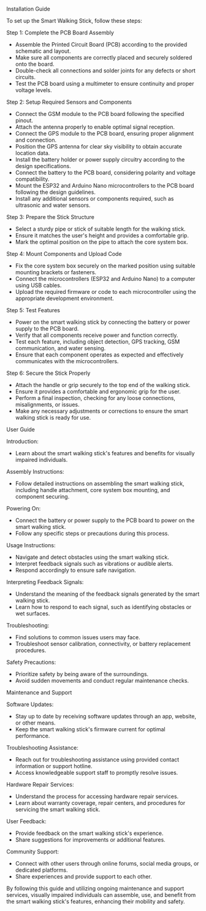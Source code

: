 Installation Guide

To set up the Smart Walking Stick, follow these steps:

Step 1: Complete the PCB Board Assembly
- Assemble the Printed Circuit Board (PCB) according to the provided schematic and layout.
- Make sure all components are correctly placed and securely soldered onto the board.
- Double-check all connections and solder joints for any defects or short circuits.
- Test the PCB board using a multimeter to ensure continuity and proper voltage levels.

Step 2: Setup Required Sensors and Components
- Connect the GSM module to the PCB board following the specified pinout.
- Attach the antenna properly to enable optimal signal reception.
- Connect the GPS module to the PCB board, ensuring proper alignment and connection.
- Position the GPS antenna for clear sky visibility to obtain accurate location data.
- Install the battery holder or power supply circuitry according to the design specifications.
- Connect the battery to the PCB board, considering polarity and voltage compatibility.
- Mount the ESP32 and Arduino Nano microcontrollers to the PCB board following the design guidelines.
- Install any additional sensors or components required, such as ultrasonic and water sensors.

Step 3: Prepare the Stick Structure
- Select a sturdy pipe or stick of suitable length for the walking stick.
- Ensure it matches the user's height and provides a comfortable grip.
- Mark the optimal position on the pipe to attach the core system box.

Step 4: Mount Components and Upload Code
- Fix the core system box securely on the marked position using suitable mounting brackets or fasteners.
- Connect the microcontrollers (ESP32 and Arduino Nano) to a computer using USB cables.
- Upload the required firmware or code to each microcontroller using the appropriate development environment.

Step 5: Test Features
- Power on the smart walking stick by connecting the battery or power supply to the PCB board.
- Verify that all components receive power and function correctly.
- Test each feature, including object detection, GPS tracking, GSM communication, and water sensing.
- Ensure that each component operates as expected and effectively communicates with the microcontrollers.

Step 6: Secure the Stick Properly
- Attach the handle or grip securely to the top end of the walking stick.
- Ensure it provides a comfortable and ergonomic grip for the user.
- Perform a final inspection, checking for any loose connections, misalignments, or issues.
- Make any necessary adjustments or corrections to ensure the smart walking stick is ready for use.

User Guide

Introduction:
- Learn about the smart walking stick's features and benefits for visually impaired individuals.

Assembly Instructions:
- Follow detailed instructions on assembling the smart walking stick, including handle attachment, core system box mounting, and component securing.

Powering On:
- Connect the battery or power supply to the PCB board to power on the smart walking stick.
- Follow any specific steps or precautions during this process.

Usage Instructions:
- Navigate and detect obstacles using the smart walking stick.
- Interpret feedback signals such as vibrations or audible alerts.
- Respond accordingly to ensure safe navigation.

Interpreting Feedback Signals:
- Understand the meaning of the feedback signals generated by the smart walking stick.
- Learn how to respond to each signal, such as identifying obstacles or wet surfaces.

Troubleshooting:
- Find solutions to common issues users may face.
- Troubleshoot sensor calibration, connectivity, or battery replacement procedures.

Safety Precautions:
- Prioritize safety by being aware of the surroundings.
- Avoid sudden movements and conduct regular maintenance checks.

Maintenance and Support

Software Updates:
- Stay up to date by receiving software updates through an app, website, or other means.
- Keep the smart walking stick's firmware current for optimal performance.

Troubleshooting Assistance:
- Reach out for troubleshooting assistance using provided contact information or support hotline.
- Access knowledgeable support staff to promptly resolve issues.

Hardware Repair Services:
- Understand the process for accessing hardware repair services.
- Learn about warranty coverage, repair centers, and procedures for servicing the smart walking stick.

User Feedback:
- Provide feedback on the smart walking stick's experience.
- Share suggestions for improvements or additional features.

Community Support:
- Connect with other users through online forums, social media groups, or dedicated platforms.
- Share experiences and provide support to each other.

By following this guide and utilizing ongoing maintenance and support services, visually impaired individuals can assemble, use, and benefit from the smart walking stick's features, enhancing their mobility and safety.
